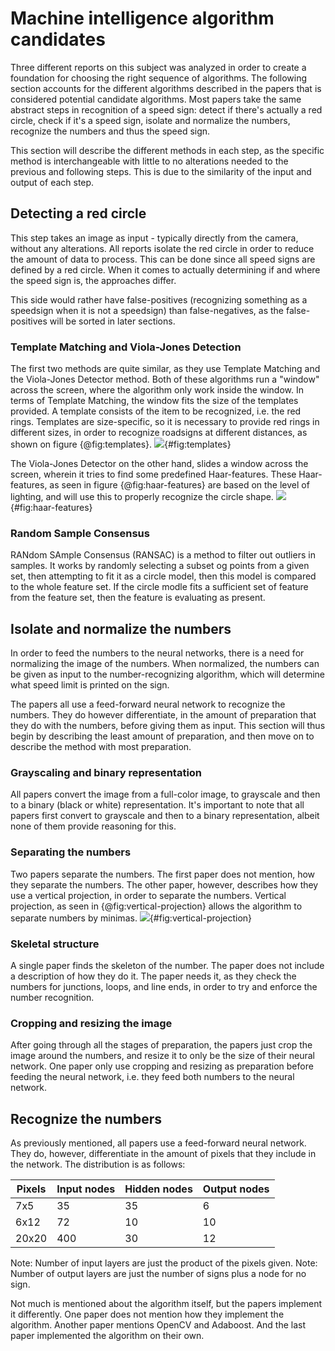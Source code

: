 # Machine intelligence algorithm candidates
Three different reports on this subject was analyzed in order to create a foundation for choosing the right sequence of algorithms.
The following section accounts for the different algorithms described in the papers that is considered potential candidate algorithms.
Most papers take the same abstract steps in recognition of a speed sign: detect if there's actually a red circle, check if it's a speed sign, isolate and normalize the numbers, recognize the numbers and thus the speed sign.

This section will describe the different methods in each step, as the specific method is interchangeable with little to no alterations needed to the previous and following steps. This is due to the similarity of the input and output of each step.

## Detecting a red circle
This step takes an image as input - typically directly from the camera, without any alterations.
All reports isolate the red circle in order to reduce the amount of data to process.
This can be done since all speed signs are defined by a red circle. When it comes to actually determining if and where the speed sign is, the approaches differ.

This side would rather have false-positives (recognizing something as a speedsign when it is not a speedsign) than false-negatives, as the false-positives will be sorted in later sections.

### Template Matching and Viola-Jones Detection
The first two methods are quite similar, as they use Template Matching and the Viola-Jones Detector method.
Both of these algorithms run a "window" across the screen, where the algorithm only work inside the window.
In terms of Template Matching, the window fits the size of the templates provided.
A template consists of the item to be recognized, i.e. the red rings.
Templates are size-specific, so it is necessary to provide red rings in different sizes, in order to recognize roadsigns at different distances, as shown on figure {@fig:templates}.
![](https://i.imgur.com/7HKscOf.png){#fig:templates}

The Viola-Jones Detector on the other hand, slides a window across the screen, wherein it tries to find some predefined Haar-features.
These Haar-features, as seen in figure {@fig:haar-features} are based on the level of lighting, and will use this to properly recognize the circle shape.
![](https://qph.fs.quoracdn.net/main-qimg-f14c8b76756db356a4f168d3a998a061){#fig:haar-features}

### Random Sample Consensus

RANdom SAmple Consensus (RANSAC) is a method to filter out outliers in samples. It works by randomly selecting a subset og points from a given set, then attempting to fit it as a circle model, then this model is compared to the whole feature set. If the circle modle fits a sufficient set of feature from the feature set, then the feature is evaluating as present.

## Isolate and normalize the numbers
In order to feed the numbers to the neural networks, there is a need for normalizing the image of the numbers.
When normalized, the numbers can be given as input to the number-recognizing algorithm, which will determine what speed limit is printed on the sign.

The papers all use a feed-forward neural network to recognize the numbers.
They do however differentiate, in the amount of preparation that they do with the numbers, before giving them as input.
This section will thus begin by describing the least amount of preparation, and then move on to describe the method with most preparation.

### Grayscaling and binary representation
All papers convert the image from a full-color image, to grayscale and then to a binary (black or white) representation.
It's important to note that all papers first convert to grayscale and then to a binary representation, albeit none of them provide reasoning for this.

### Separating the numbers
Two papers separate the numbers.
The first paper does not mention, how they separate the numbers.
The other paper, however, describes how they use a vertical projection, in order to separate the numbers.
Vertical projection, as seen in {@fig:vertical-projection} allows the algorithm to separate numbers by minimas.
![](https://i.imgur.com/zZcWtEQ.png){#fig:vertical-projection}

### Skeletal structure
A single paper finds the skeleton of the number.
The paper does not include a description of how they do it.
The paper needs it, as they check the numbers for junctions, loops, and line ends, in order to try and enforce the number recognition.

### Cropping and resizing the image
After going through all the stages of preparation, the papers just crop the image around the numbers, and resize it to only be the size of their neural network.
One paper only use cropping and resizing as preparation before feeding the neural network, i.e. they feed both numbers to the neural network.

## Recognize the numbers
As previously mentioned, all papers use a feed-forward neural network.
They do, however, differentiate in the amount of pixels that they include in the network.
The distribution is as follows:

| Pixels        | Input nodes  | Hidden nodes  | Output nodes |
| ------------- |-------------| -----|----|
| 7x5 | 35 | 35 | 6 |
| 6x12 | 72 | 10 | 10 |
| 20x20 | 400 | 30 | 12 |

Note: Number of input layers are just the product of the pixels given.
Note: Number of output layers are just the number of signs plus a node for no sign.

Not much is mentioned about the algorithm itself, but the papers implement it differently.
One paper does not mention how they implement the algorithm.
Another paper mentions OpenCV and Adaboost.
And the last paper implemented the algorithm on their own.